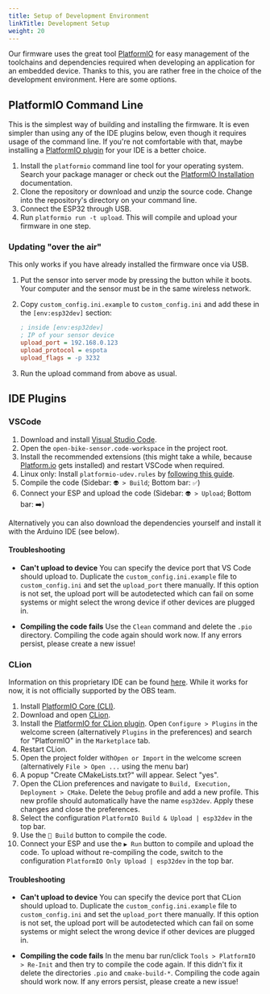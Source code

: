 ```yaml
---
title: Setup of Development Environment
linkTitle: Development Setup
weight: 20
---
```


Our firmware uses the great tool [PlatformIO](https://platformio.org/) for easy
management of the toolchains and dependencies required when developing an
application for an embedded device. Thanks to this, you are rather free in the
choice of the development environment. Here are some options.

## PlatformIO Command Line

This is the simplest way of building and installing the firmware. It is even
simpler than using any of the IDE plugins below, even though it requires usage
of the command line. If you're not comfortable with that, maybe installing a
[PlatformIO
plugin](https://docs.platformio.org/en/latest/integration/ide/pioide.html) for
your IDE is a better choice.

1. Install the `platformio` command line tool for your operating system. Search
   your package manager or check out the [PlatformIO
   Installation](https://docs.platformio.org/en/latest/core/installation.html)
   documentation.
2. Clone the repository or download and unzip the source code. Change into the
   repository's directory on your command line.
3. Connect the ESP32 through USB.
4. Run `platformio run -t upload`. This will compile and upload your firmware in one step.

### Updating "over the air"

This only works if you have already installed the firmware once via USB.

1. Put the sensor into server mode by pressing the button while it boots. Your
   computer and the sensor must be in the same wireless network.
2. Copy `custom_config.ini.example` to `custom_config.ini` and add these in the `[env:esp32dev]` section:

    ```ini
    ; inside [env:esp32dev]
    ; IP of your sensor device
    upload_port = 192.168.0.123
    upload_protocol = espota
    upload_flags = -p 3232
    ```
3. Run the upload command from above as usual.


## IDE Plugins

### VSCode

1. Download and install [Visual Studio Code](https://code.visualstudio.com/).
2. Open the `open-bike-sensor.code-workspace` in the project root.
3. Install the recommended extensions (this might take a while, because [Platform.io]() gets installed) and restart VSCode when required.
4. Linux only: Install `platformio-udev.rules` by [following this guide](https://docs.platformio.org/en/latest/faq.html#platformio-udev-rules).
5. Compile the code (Sidebar: `👽 > Build`; Bottom bar: `✅`)
6. Connect your ESP and upload the code (Sidebar: `👽 > Upload`; Bottom bar: ➡️)

Alternatively you can also download the dependencies yourself and install it with the Arduino IDE (see below).


#### Troubleshooting

* **Can't upload to device**
You can specify the device port that VS Code should upload to. Duplicate the `custom_config.ini.example` file to `custom_config.ini` and set the `upload_port` there manually. If this option is not set, the upload port will be autodetected which can fail on some systems or might select the wrong device if other devices are plugged in.

* **Compiling the code fails**
Use the `Clean` command and delete the `.pio` directory. Compiling the code again should work now. If any errors persist, please create a new issue!


### CLion

Information on this proprietary IDE can be found
[here](https://www.jetbrains.com/de-de/clion/). While it works for now, it is
not officially supported by the OBS team.

1. Install [PlatformIO Core (CLI)](https://docs.platformio.org/en/latest/core/installation.html#installation-methods).
1. Download and open [CLion](https://www.jetbrains.com/de-de/clion/).
1. Install the [PlatformIO for CLion plugin](https://plugins.jetbrains.com/plugin/13922-platformio-for-clion). Open `Configure > Plugins` in the welcome screen (alternatively `Plugins` in the preferences) and search for "PlatformIO" in the `Marketplace` tab.
1. Restart CLion.
1. Open the project folder with`Open or Import` in the welcome screen (alternatively `File > Open ...` using the menu bar)
1. A popup "Create CMakeLists.txt?" will appear. Select "yes".
1. Open the CLion preferences and navigate to `Build, Execution, Deployment > CMake`. Delete the `Debug` profile and add a new profile. This new profile should automatically have the name `esp32dev`. Apply these changes and close the preferences.
1. Select the configuration `PlatformIO Build & Upload | esp32dev` in the top bar.
1. Use the `🔨 Build` button to compile the code.
1. Connect your ESP and use the `▶ Run` button to compile and upload the code. To upload without re-compiling the code, switch to the configuration `PlatformIO Only Upload | esp32dev` in the top bar.

#### Troubleshooting

* **Can't upload to device**
You can specify the device port that CLion should upload to. Duplicate the `custom_config.ini.example` file to `custom_config.ini` and set the `upload_port` there manually. If this option is not set, the upload port will be autodetected which can fail on some systems or might select the wrong device if other devices are plugged in.

* **Compiling the code fails**
In the menu bar run/click `Tools > PlatformIO > Re-Init` and then try to compile the code again. If this didn't fix it delete the directories `.pio` and `cmake-build-*`. Compiling the code again should work now. If any errors persist, please create a new issue!

